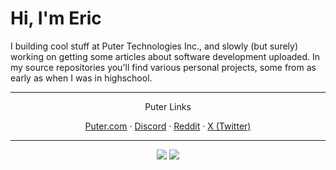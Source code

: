<p align="center">
  <h1>Hi, I'm Eric</h1>
  I building cool stuff at Puter Technologies Inc., and slowly (but surely) working on getting some articles about software development uploaded.
  In my source repositories you'll find various personal projects, some from as early as when I was in highschool.
</p>

<hr />

<p align="center">Puter Links</p>
<p align="center">
    <a href="https://puter.com">Puter.com</a>
    ·
    <a href="https://discord.com/invite/PQcx7Teh8u">Discord</a>
    ·
    <a href="https://reddit.com/r/puter">Reddit</a>
    ·
    <a href="https://twitter.com/HeyPuter">X (Twitter)</a>
</p>

<hr />

<p align="center">
  <a href="https://github.com/antonkomarev/github-profile-views-counter"><!--
    --><img src="https://komarev.com/ghpvc/?username=KernelDeimos" /><!--
  --></a>
  <a href="https://shields.io/badges/static-badge"><!--
    --><img src="https://img.shields.io/badge/status-building%20Puter's%20backend-0010d8" /><!--
  --></a>
</p>
